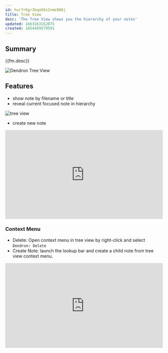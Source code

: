 ```yaml
---
id: hur7r6gr3kqa56s2vme986j
title: Tree View
desc: 'The Tree View shows you the hierarchy of your notes'
updated: 1663163162075
created: 1654469579591
---
```


## Summary
{{fm.desc}}

![Dendron Tree View](https://foundation-prod-assetspublic53c57cce-8cpvgjldwysl.s3-us-west-2.amazonaws.com/assets/images/workbench.treeview.gif)

## Features
- show note by filename or title
- reveal current focused note in hierarchy

![tree view](https://foundation-prod-assetspublic53c57cce-8cpvgjldwysl.s3-us-west-2.amazonaws.com/assets/images/workbench.treeview-active-doc.gif)

- create new note

<div style="position: relative; padding-bottom: 56.25%; height: 0;"><iframe src="https://www.loom.com/embed/5975b56f2dfb4e0d9615e9a507f2f56e" frameborder="0" webkitallowfullscreen mozallowfullscreen allowfullscreen style="position: absolute; top: 0; left: 0; width: 100%; height: 100%;"></iframe></div>

### Context Menu
- Delete: Open context menu in tree view by right-click and select `Dendron: Delete`
- Create Note: launch the lookup bar and create a child note from tree view context menu.

<div style="position: relative; padding-bottom: 53.75%; height: 0;"><iframe src="https://www.loom.com/embed/93454b54acc94ea5be43ca070f52d07c" frameborder="0" webkitallowfullscreen mozallowfullscreen allowfullscreen style="position: absolute; top: 0; left: 0; width: 100%; height: 100%;"></iframe></div>
